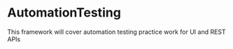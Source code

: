 # AutomationTesting
This framework will cover automation testing practice work for UI and REST APIs
